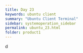 ```yaml
---
title: Day 23
keywords: ubuntu client
summary: "Ubuntu Client Terminal"
sidebar: systemoperation_sidebar
permalink: ubuntu_23.html
folder: product1
---
```


d
